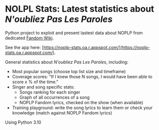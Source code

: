 # NOLPL Stats: Latest statistics about *N'oubliez Pas Les Paroles*

Python project to exploit and present lastest data about NOPLP from dedicated [Fandom Wiki](https://n-oubliez-pas-les-paroles.fandom.com/fr/).

See the app here: [https://noplp-stats.oa.r.appspot.com/](https://noplp-stats.oa.r.appspot.com/).

General statistics about *N'oubliez Pas Les Paroles*, including:

* Most popular songs (choose top list size and timeframe)
* Coverage scores: "If I knew those N songs, I would have been able to score x % of the time."
* Singer and song specific stats:
  * Songs ranking for each singer
  * Graph of all occurrences of a song
  * NOPLP Fandom lyrics, checked on the show (when available)
* Training playground: write the song lyrics to learn them or check your knowledge (match against NOPLP Fandom lyrics)

Using Python 3.10
